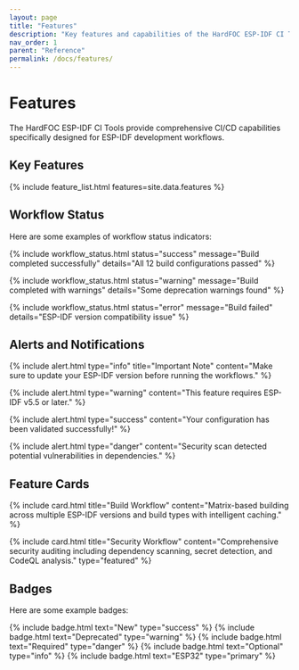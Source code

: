 ```yaml
---
layout: page
title: "Features"
description: "Key features and capabilities of the HardFOC ESP-IDF CI Tools"
nav_order: 1
parent: "Reference"
permalink: /docs/features/
---
```


# Features

The HardFOC ESP-IDF CI Tools provide comprehensive CI/CD capabilities specifically designed for ESP-IDF development workflows.

## Key Features

{% include feature_list.html features=site.data.features %}

## Workflow Status

Here are some examples of workflow status indicators:

{% include workflow_status.html status="success" message="Build completed successfully" details="All 12 build configurations passed" %}

{% include workflow_status.html status="warning" message="Build completed with warnings" details="Some deprecation warnings found" %}

{% include workflow_status.html status="error" message="Build failed" details="ESP-IDF version compatibility issue" %}

## Alerts and Notifications

{% include alert.html type="info" title="Important Note" content="Make sure to update your ESP-IDF version before running the workflows." %}

{% include alert.html type="warning" content="This feature requires ESP-IDF v5.5 or later." %}

{% include alert.html type="success" content="Your configuration has been validated successfully!" %}

{% include alert.html type="danger" content="Security scan detected potential vulnerabilities in dependencies." %}

## Feature Cards

{% include card.html title="Build Workflow" content="Matrix-based building across multiple ESP-IDF versions and build types with intelligent caching." %}

{% include card.html title="Security Workflow" content="Comprehensive security auditing including dependency scanning, secret detection, and CodeQL analysis." type="featured" %}

## Badges

Here are some example badges:

{% include badge.html text="New" type="success" %}
{% include badge.html text="Deprecated" type="warning" %}
{% include badge.html text="Required" type="danger" %}
{% include badge.html text="Optional" type="info" %}
{% include badge.html text="ESP32" type="primary" %}